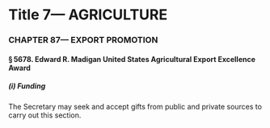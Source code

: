 
# Title 7— AGRICULTURE
### CHAPTER 87— EXPORT PROMOTION
#### § 5678. Edward R. Madigan United States Agricultural Export Excellence Award
##### (i) Funding

The Secretary may seek and accept gifts from public and private sources to carry out this section.

